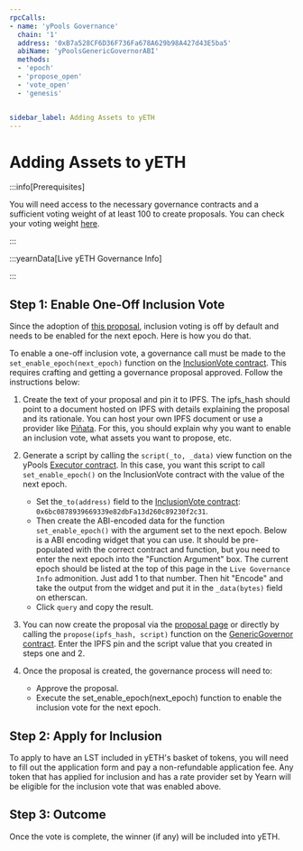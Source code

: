```yaml
---
rpcCalls:  
- name: 'yPools Governance'
  chain: '1'
  address: '0xB7a528CF6D36F736Fa678A629b98A427d43E5ba5'
  abiName: 'yPoolsGenericGovernorABI'
  methods:  
  - 'epoch'
  - 'propose_open'
  - 'vote_open'
  - 'genesis'


sidebar_label: Adding Assets to yETH
---
```

<!-- markdownlint-disable MD037 -->

# Adding Assets to yETH

:::info[Prerequisites]

You will need access to the necessary governance contracts and a sufficient voting weight of at least 100 to create proposals. You can check your voting weight [here](https://etherscan.io/address/0x583019fF0f430721aDa9cfb4fac8F06cA104d0B4#readContract#F13).

:::

:::yearnData[Live yETH Governance Info]

<GovDataYPools/>

:::

## Step 1: Enable One-Off Inclusion Vote

Since the adoption of [this proposal](https://snapshot.org/#/ylsd.eth/proposal/0x139698bed7752b80a16bb6d2fc0d9e8c82b622916ded2f064022be3c46ec9bb4), inclusion voting is off by default and needs to be enabled for the next epoch. Here is how you do that.

To enable a one-off inclusion vote, a governance call must be made to the `set_enable_epoch(next_epoch)` function on the [InclusionVote contract](https://etherscan.io/address/0x6bc0878939669339e82dbFa13d260c89230f2c31#code). This requires crafting and getting a governance proposal approved. Follow the instructions below:

1. Create the text of your proposal and pin it to IPFS. The ipfs_hash should point to a document hosted on IPFS with details explaining the proposal and its rationale. You can host your own IPFS document or use a provider like [Piñata](https://pinata.cloud/). For this, you should explain why you want to enable an inclusion vote, what assets you want to propose, etc.

2. Generate a script by calling the `script(_to, _data)` view function on the yPools [Executor contract](https://etherscan.io/address/0x71258Ee726644f1D52d6A9F5E11C21d1E38c2bF1#readContract#F1). In this case, you want this script to call `set_enable_epoch()` on the InclusionVote contract with the value of the next epoch.

    - Set the`_to(address)` field to the [InclusionVote contract](../../addresses/ypools-contracts.md#yeth-contract-addresses): `0x6bc0878939669339e82dbFa13d260c89230f2c31`.
    - Then create the ABI-encoded data for the function `set_enable_epoch()` with the argument set to the next epoch. Below is a ABI encoding widget that you can use. It should be pre-populated with the correct contract and function, but you need to enter the next epoch into the "Function Argument" box. The current epoch should be listed at the top of this page in the `Live Governance Info` admonition. Just add 1 to that number. Then hit "Encode" and take the output from the widget and put it in the `_data(bytes)` field on etherscan.
    - Click `query` and copy the result.

<!-- get next epoch value for functionArg. get epoch from rpc call passed to wrapper -->
   <AbiEncodingWidget defaultAbi='yPoolsInclusionVoteABI' defaultFunction='set_enable_epoch'/>

3. You can now create the proposal via the [proposal page](https://yeth.yearn.fi/propose) or directly by calling the `propose(ipfs_hash, script)` function on the [GenericGovernor contract](https://etherscan.io/address/0xB7a528CF6D36F736Fa678A629b98A427d43E5ba5). Enter the IPFS pin and the script value that you created in steps one and 2.

4. Once the proposal is created, the governance process will need to:
    - Approve the proposal.
    - Execute the set_enable_epoch(next_epoch) function to enable the inclusion vote for the next epoch.

## Step 2: Apply for Inclusion

To apply to have an LST included in yETH's basket of tokens, you will need to fill out the application form and pay a non-refundable application fee. Any token that has applied for inclusion and has a rate provider set by Yearn will be eligible for the inclusion vote that was enabled above.

## Step 3: Outcome

Once the vote is complete, the winner (if any) will be included into yETH.
